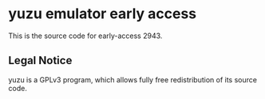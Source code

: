 yuzu emulator early access
=============

This is the source code for early-access 2943.

## Legal Notice

yuzu is a GPLv3 program, which allows fully free redistribution of its source code.